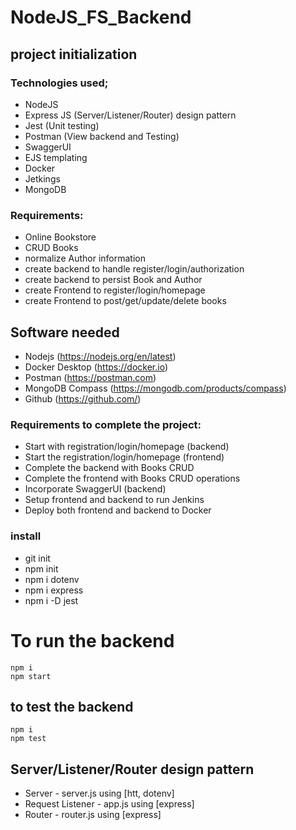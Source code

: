 # NodeJS_FS_Backend
## project initialization
### Technologies used;
- NodeJS
- Express JS (Server/Listener/Router) design pattern
- Jest (Unit testing)
- Postman (View backend and Testing)
- SwaggerUI
- EJS templating
- Docker
- Jetkings
- MongoDB

### Requirements:
- Online Bookstore
- CRUD Books
- normalize Author information
- create backend to handle register/login/authorization
- create backend to persist Book and Author
- create Frontend to register/login/homepage
- create Frontend to post/get/update/delete books

## Software needed
- Nodejs (https://nodejs.org/en/latest)
- Docker Desktop (https://docker.io)
- Postman (https://postman.com)
- MongoDB Compass (https://mongodb.com/products/compass)
- Github (https://github.com/)

### Requirements to complete the project:
- Start with registration/login/homepage (backend)
- Start the registration/login/homepage (frontend)
- Complete the backend with Books CRUD
- Complete the frontend with Books CRUD operations
- Incorporate SwaggerUI (backend)
- Setup frontend and backend to run Jenkins
- Deploy both frontend and backend to Docker

### install
- git init
- npm init
- npm i dotenv
- npm i express 
- npm i -D jest

# To run the backend

```shell
npm i
npm start
```

## to test the backend

```shell
npm i
npm test
```



## Server/Listener/Router design pattern
- Server - server.js using [htt, dotenv]
- Request Listener - app.js using [express]
- Router - router.js using [express]